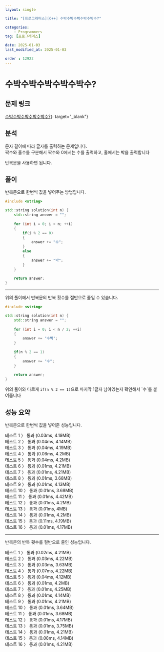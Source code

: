 ```yaml
---
layout: single

title: "[프로그래머스][C++] 수박수박수박수박수박수?"

categories:
    - Programmers
tag: [프로그래머스]

date: 2025-01-03
last_modified_at: 2025-01-03

order : 12922
---
```


# 수박수박수박수박수박수?

## 문제 링크

[수박수박수박수박수박수?](https://school.programmers.co.kr/learn/courses/30/lessons/12922){: target="_blank"}

## 분석

문자 길이에 따라 글자를 출력하는 문제입니다.  
짝수와 홀수를 구분해서 짝수와 0에서는 수를 출력하고, 홀에서는 박을 출력합니다

반복문을 사용하면 됩니다.

## 풀이

반복문으로 한번씩 값을 넣어주는 방법입니다.

```cpp
#include <string>

std::string solution(int n) {
    std::string answer = "";
    
    for (int i = 0; i < n; ++i)
    {
        if(i % 2 == 0)
        {
            answer += "수";
        }
        else
        {
            answer += "박";
        }
    }
    
    return answer;
}
```

---

위의 풀이에서 반복문의 반복 횟수를 절반으로 줄일 수 있습니다.

```cpp
#include <string>

std::string solution(int n) {
    std::string answer = "";
    
    for (int i = 0; i < n / 2; ++i)
    {
        answer += "수박";
    }
    
    if(n % 2 == 1)
    {
        answer += "수";
    }
    
    return answer;
}
```

위의 풀이와 다르게 `if(n % 2 == 1)`으로 마지막 1글자 남아있는지 확인해서 \`수\`를 붙여줍니다

## 성능 요약

반복문으로 한번씩 값을 넣어준 성능입니다.

테스트 1 〉	통과 (0.03ms, 4.19MB)  
테스트 2 〉	통과 (0.04ms, 4.14MB)  
테스트 3 〉	통과 (0.04ms, 4.19MB)  
테스트 4 〉	통과 (0.06ms, 4.2MB)  
테스트 5 〉	통과 (0.04ms, 4.2MB)  
테스트 6 〉	통과 (0.01ms, 4.21MB)  
테스트 7 〉	통과 (0.01ms, 4.21MB)  
테스트 8 〉	통과 (0.01ms, 3.68MB)  
테스트 9 〉	통과 (0.01ms, 4.13MB)  
테스트 10 〉 통과 (0.01ms, 3.68MB)  
테스트 11 〉 통과 (0.01ms, 4.42MB)  
테스트 12 〉 통과 (0.01ms, 4.2MB)  
테스트 13 〉 통과 (0.01ms, 4MB)  
테스트 14 〉 통과 (0.01ms, 4.2MB)  
테스트 15 〉 통과 (0.11ms, 4.19MB)  
테스트 16 〉 통과 (0.01ms, 4.17MB)

---

반복문의 반복 횟수를 절반으로 줄인 성능입니다.

테스트 1 〉	통과 (0.02ms, 4.21MB)  
테스트 2 〉	통과 (0.03ms, 4.22MB)  
테스트 3 〉	통과 (0.03ms, 3.63MB)  
테스트 4 〉	통과 (0.07ms, 4.22MB)  
테스트 5 〉	통과 (0.04ms, 4.12MB)  
테스트 6 〉	통과 (0.01ms, 4.2MB)  
테스트 7 〉	통과 (0.01ms, 4.25MB)  
테스트 8 〉	통과 (0.01ms, 4.14MB)  
테스트 9 〉	통과 (0.01ms, 4.21MB)  
테스트 10 〉 통과 (0.01ms, 3.64MB)  
테스트 11 〉 통과 (0.01ms, 3.68MB)  
테스트 12 〉 통과 (0.01ms, 4.17MB)  
테스트 13 〉 통과 (0.01ms, 3.75MB)  
테스트 14 〉 통과 (0.01ms, 4.21MB)  
테스트 15 〉 통과 (0.08ms, 4.14MB)  
테스트 16 〉 통과 (0.01ms, 4.21MB)